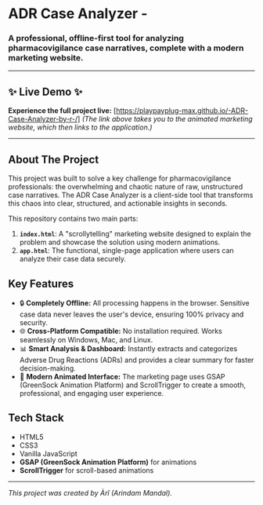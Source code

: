 # ADR Case Analyzer -

### A professional, offline-first tool for analyzing pharmacovigilance case narratives, complete with a modern marketing website.

---

## ✨ Live Demo ✨

**Experience the full project live:** 
[https://playpayplug-max.github.io/-ADR-Case-Analyzer-by-r-/]
*(The link above takes you to the animated marketing website, which then links to the application.)*

---

## About The Project

This project was built to solve a key challenge for pharmacovigilance professionals: the overwhelming and chaotic nature of raw, unstructured case narratives. The ADR Case Analyzer is a client-side tool that transforms this chaos into clear, structured, and actionable insights in seconds.

This repository contains two main parts:
1.  **`index.html`**: A "scrollytelling" marketing website designed to explain the problem and showcase the solution using modern animations.
2.  **`app.html`**: The functional, single-page application where users can analyze their case data securely.

## Key Features

*   🔒 **Completely Offline:** All processing happens in the browser. Sensitive case data never leaves the user's device, ensuring 100% privacy and security.
*   🌐 **Cross-Platform Compatible:** No installation required. Works seamlessly on Windows, Mac, and Linux.
*   📊 **Smart Analysis & Dashboard:** Instantly extracts and categorizes Adverse Drug Reactions (ADRs) and provides a clear summary for faster decision-making.
*   🚀 **Modern Animated Interface:** The marketing page uses GSAP (GreenSock Animation Platform) and ScrollTrigger to create a smooth, professional, and engaging user experience.

## Tech Stack

*   HTML5
*   CSS3
*   Vanilla JavaScript
*   **GSAP (GreenSock Animation Platform)** for animations
*   **ScrollTrigger** for scroll-based animations

---

*This project was created by Àrî (Arindam Mandal).*
